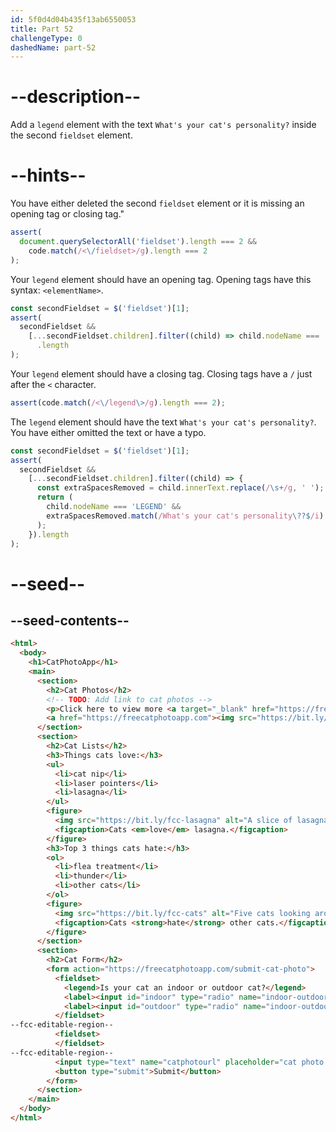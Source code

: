```yaml
---
id: 5f0d4d04b435f13ab6550053
title: Part 52
challengeType: 0
dashedName: part-52
---
```


# --description--

Add a `legend` element with the text `What's your cat's personality?` inside the second `fieldset` element.

# --hints--

You have either deleted the second `fieldset` element or it is missing an opening tag or closing tag."

```js
assert(
  document.querySelectorAll('fieldset').length === 2 &&
    code.match(/<\/fieldset>/g).length === 2
);
```

Your `legend` element should have an opening tag. Opening tags have this syntax: `<elementName>`.

```js
const secondFieldset = $('fieldset')[1];
assert(
  secondFieldset &&
    [...secondFieldset.children].filter((child) => child.nodeName === 'LEGEND')
      .length
);
```

Your `legend` element should have a closing tag. Closing tags have a `/` just after the `<` character.

```js
assert(code.match(/<\/legend\>/g).length === 2);
```

The `legend` element should have the text `What's your cat's personality?`. You have either omitted the text or have a typo.

```js
const secondFieldset = $('fieldset')[1];
assert(
  secondFieldset &&
    [...secondFieldset.children].filter((child) => {
      const extraSpacesRemoved = child.innerText.replace(/\s+/g, ' ');
      return (
        child.nodeName === 'LEGEND' &&
        extraSpacesRemoved.match(/What's your cat's personality\??$/i)
      );
    }).length
);
```

# --seed--

## --seed-contents--

```html
<html>
  <body>
    <h1>CatPhotoApp</h1>
    <main>
      <section>
        <h2>Cat Photos</h2>
        <!-- TODO: Add link to cat photos -->
        <p>Click here to view more <a target="_blank" href="https://freecatphotoapp.com">cat photos</a>.</p>
        <a href="https://freecatphotoapp.com"><img src="https://bit.ly/fcc-relaxing-cat" alt="A cute orange cat lying on its back."></a>
      </section>
      <section>
        <h2>Cat Lists</h2>
        <h3>Things cats love:</h3>
        <ul>
          <li>cat nip</li>
          <li>laser pointers</li>
          <li>lasagna</li>
        </ul>
        <figure>
          <img src="https://bit.ly/fcc-lasagna" alt="A slice of lasagna on a plate.">
          <figcaption>Cats <em>love</em> lasagna.</figcaption>  
        </figure>
        <h3>Top 3 things cats hate:</h3>
        <ol>
          <li>flea treatment</li>
          <li>thunder</li>
          <li>other cats</li>
        </ol>
        <figure>
          <img src="https://bit.ly/fcc-cats" alt="Five cats looking around a field.">
          <figcaption>Cats <strong>hate</strong> other cats.</figcaption>  
        </figure>
      </section>
      <section>
        <h2>Cat Form</h2>
        <form action="https://freecatphotoapp.com/submit-cat-photo">
          <fieldset>
            <legend>Is your cat an indoor or outdoor cat?</legend>
            <label><input id="indoor" type="radio" name="indoor-outdoor" value="indoor"> Indoor</label>
            <label><input id="outdoor" type="radio" name="indoor-outdoor" value="outdoor"> Outdoor</label>
          </fieldset>
--fcc-editable-region--
          <fieldset>
          </fieldset>
--fcc-editable-region--
          <input type="text" name="catphotourl" placeholder="cat photo URL" required>
          <button type="submit">Submit</button>
        </form>
      </section>
    </main>
  </body>
</html>
```

